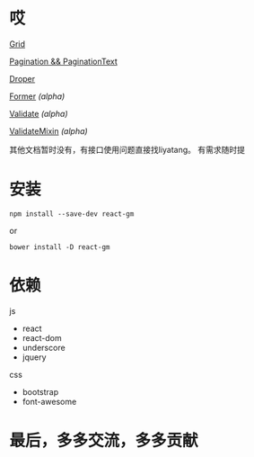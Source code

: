 # 哎

[Grid](https://github.com/gmfe/react-gm/issues/1)

[Pagination && PaginationText](https://github.com/gmfe/react-gm/issues/4)

[Droper](https://github.com/gmfe/react-gm/issues/2)

[Former](https://github.com/gmfe/react-gm/issues/3) *(alpha)*

[Validate](https://github.com/gmfe/react-gm/issues/5) *(alpha)*

[ValidateMixin](https://github.com/gmfe/react-gm/issues/6) *(alpha)*

其他文档暂时没有，有接口使用问题直接找liyatang。
有需求随时提



# 安装
`npm install --save-dev react-gm`

or

`bower install -D react-gm`

# 依赖

js
- react
- react-dom
- underscore
- jquery

css
- bootstrap
- font-awesome

# 最后，多多交流，多多贡献
